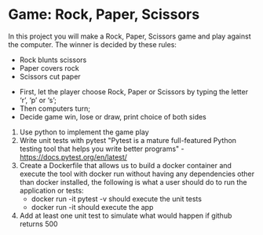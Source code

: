 # Game: Rock, Paper, Scissors
In this project you will make a Rock, Paper, Scissors game and play against the computer. The winner is decided by these rules:

* Rock blunts scissors
* Paper covers rock
* Scissors cut paper

- First, let the player choose Rock, Paper or Scissors by typing the letter ‘r’, ‘p’ or ‘s’;
- Then computers turn;
- Decide game win, lose or draw, print choice of both sides

1. Use python to implement the game play
2. Write unit tests with pytest
"Pytest is a mature full-featured Python testing tool that helps you write better programs" - https://docs.pytest.org/en/latest/
3. Create a Dockerfile that allows us to build a docker container and execute the tool with docker run without having any dependencies other than docker installed, the following is what a user should do to run the application or tests:
   * docker run -it <container-build> pytest -v  should execute the unit tests
   * docker run -it <container-build>  should execute the app
4. Add at least one unit test to simulate what would happen if github returns 500
